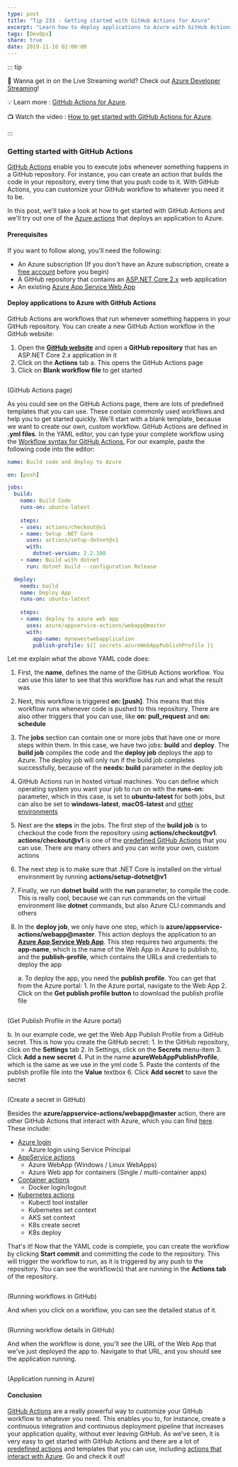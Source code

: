 ```yaml
---
type: post
title: "Tip 233 - Getting started with GitHub Actions for Azure"
excerpt: "Learn how to deploy applications to Azure with GitHub Actions"
tags: [DevOps]
share: true
date: 2019-11-10 02:00:00
---
```


::: tip 

:unicorn: Wanna get in on the Live Streaming world? Check out [Azure Developer Streaming](https://twitch.tv/mbcrump?WT.mc_id=azure-azuredevtips-azureappsdev)!

:bulb: Learn more : [GitHub Actions for Azure](https://github.com/Azure/actions?WT.mc_id=code-azuredevtips-azureappsdev). 

:tv: Watch the video : [How to get started with GitHub Actions for Azure](https://www.youtube.com/watch?v=zcYqejz6Iig&list=PLLasX02E8BPCNCK8Thcxu-Y-XcBUbhFWC&index=3&t=0s?WT.mc_id=youtube-azuredevtips-azureappsdev).

:::

### Getting started with GitHub Actions

[GitHub Actions](https://github.com/features/actions?WT.mc_id=code-azuredevtips-azureappsdev) enable you to execute jobs whenever something happens in a GitHub repository. For instance, you can create an action that builds the code in your repository, every time that you push code to it. With GitHub Actions, you can customize your GitHub workflow to whatever you need it to be. 

In this post, we'll take a look at how to get started with GitHub Actions and we'll try out one of the [Azure actions](https://github.com/Azure/actions?WT.mc_id=code-azuredevtips-azureappsdev) that deploys an application to Azure. 

#### Prerequisites

If you want to follow along, you'll need the following:
* An Azure subscription (If you don't have an Azure subscription, create a [free account](https://azure.microsoft.com/free/?WT.mc_id=azure-azuredevtips-azureappsdev) before you begin)
* A GitHub repository that contains an [ASP.NET Core 2.x](https://docs.microsoft.com/aspnet/core/?view=aspnetcore-2.2?WT.mc_id=docs-azuredevtips-azureappsdev) web application
* An existing [Azure App Service Web App](https://azure.microsoft.com/services/app-service/web/?WT.mc_id=azure-azuredevtips-azureappsdev)

#### Deploy applications to Azure with GitHub Actions

GitHub Actions are workflows that run whenever something happens in your GitHub repository. You can create a new GitHub Action workflow in the GitHub website:
1. Open the [**GitHub website**](https://github.com/?WT.mc_id=code-azuredevtips-azureappsdev) and open a **GitHub repository** that has an ASP.NET Core 2.x application in it
2. Click on the **Actions** tab
   a. This opens the GitHub Actions page
3. Click on **Blank workflow file** to get started

<img :src="$withBase('/files/33createaction.png')">

(GitHub Actions page)

As you could see on the GitHub Actions page, there are lots of predefined templates that you can use. These contain commonly used workflows and help you to get started quickly. We'll start with a blank template, because we want to create our own, custom workflow.
GitHub Actions are defined in **.yml files**. In the YAML editor, you can type your complete workflow using the [Workflow syntax for GitHub Actions.](https://help.github.com/articles/workflow-syntax-for-github-actions?WT.mc_id=code-azuredevtips-azureappsdev)
For our example, paste the following code into the editor:

```yaml
name: Build code and deploy to Azure

on: [push]

jobs:
  build:
    name: Build Code
    runs-on: ubuntu-latest
    
    steps:
    - uses: actions/checkout@v1
    - name: Setup .NET Core
      uses: actions/setup-dotnet@v1
      with:
        dotnet-version: 2.2.108
    - name: Build with dotnet
      run: dotnet build --configuration Release

  deploy:
    needs: build
    name: Deploy App
    runs-on: ubuntu-latest
    
    steps:
    - name: deploy to azure web app
      uses: azure/appservice-actions/webapp@master
      with: 
        app-name: mynewestwebapplication
        publish-profile: ${{ secrets.azureWebAppPublishProfile }}    
```

Let me explain what the above YAML code does:

1. First, the **name**, defines the name of the GitHub Actions workflow. You can use this later to see that this workflow has run and what the result was
2. Next, this workflow is triggered **on: [push]**. This means that this workflow runs whenever code is pushed to this repository. There are also other triggers that you can use, like **on: pull_request** and **on: schedule**
3. The **jobs** section can contain one or more jobs that have one or more steps within them. In this case, we have two jobs: **build** and **deploy**. The **build job** compiles the code and the **deploy job** deploys the app to Azure. The deploy job will only run if the build job completes successfully, because of the **needs: build** parameter in the deploy job
4. GitHub Actions run in hosted virtual machines. You can define which operating system you want your job to run on with the **runs-on:** parameter, which in this case, is set to **ubuntu-latest** for both jobs, but can also be set to **windows-latest**, **macOS-latest** and [other environments](https://help.github.com/en/articles/virtual-environments-for-github-actions?WT.mc_id=code-azuredevtips-azureappsdev) 
5. Next are the **steps** in the jobs. The first step of the **build job** is to checkout the code from the repository using **actions/checkout@v1**. **actions/checkout@v1** is one of the [predefined GitHub Actions](https://github.com/actions?WT.mc_id=code-azuredevtips-azureappsdev) that you can use. There are many others and you can write your own, custom actions
6. The next step is to make sure that .NET Core is installed on the virtual environment by running **actions/setup-dotnet@v1**
7. Finally, we run **dotnet build** with the **run** parameter, to compile the code. This is really cool, because we can run commands on the virtual environment like **dotnet** commands, but also Azure CLI commands and others
8. In the **deploy job**, we only have one step, which is **azure/appservice-actions/webapp@master**. This action deploys the application to an [**Azure App Service Web App**](https://azure.microsoft.com/services/app-service/web/?WT.mc_id=azure-azuredevtips-azureappsdev?WT.mc_id=code-azuredevtips-azureappsdev). This step requires two arguments: the **app-name**, which is the name of the Web App in Azure to publish to, and the **publish-profile**, which contains the URLs and credentials to deploy the app

   a. To deploy the app, you need the **publish profile**. You can get that from the Azure portal:
        1. In the Azure portal, navigate to the Web App
        2. Click on the **Get publish profile button** to download the publish profile file

<img :src="$withBase('/files/33publishprofile.png')">

(Get Publish Profile in the Azure portal)

  b. In our example code, we get the Web App Publish Profile from a GitHub secret. This is how you create the GitHub secret:
      1. In the GitHub repository, click on the **Settings** tab
      2. In Settings, click on the **Secrets** menu-item
      3. Click **Add a new secret**
      4. Put in the name **azureWebAppPublishProfile**, which is the same as we use in the yml code
      5. Paste the contents of the publish profile file into the **Value** textbox 
      6. Click **Add secret** to save the secret

<img :src="$withBase('/files/33addsecret.png')">

(Create a secret in GitHub)

Besides the **azure/appservice-actions/webapp@master** action, there are other GitHub Actions that interact with Azure, which you can find [here](https://github.com/Azure/actions?WT.mc_id=code-azuredevtips-azureappsdev). These include:

- [Azure login](https://github.com/Azure/actions?WT.mc_id=code-azuredevtips-azureappsdev)
  - Azure login using Service Principal
- [AppService actions](https://github.com/Azure/appservice-actions?WT.mc_id=code-azuredevtips-azureappsdev)
  - Azure WebApp (Windows / Linux WebApps)
  - Azure Web app for containers (Single / multi-container apps)
- [Container actions](https://github.com/Azure/container-actions?WT.mc_id=code-azuredevtips-azureappsdev)
  - Docker login/logout
- [Kubernetes actions](https://github.com/Azure/k8s-actions?WT.mc_id=code-azuredevtips-azureappsdev)
  - Kubectl tool installer
  - Kubernetes set context
  - AKS set context
  - K8s create secret
  - K8s deploy

That's it! Now that the YAML code is complete, you can create the workflow by clicking **Start commit** and committing the code to the repository. This will trigger the workflow to run, as it is triggered by any push to the repository.
You can see the workflow(s) that are running in the **Actions tab** of the repository.

<img :src="$withBase('/files/33actionrunning.png')">

(Running workflows in GitHub)

And when you click on a workflow, you can see the detailed status of it. 

<img :src="$withBase('/files/33actiondone.png')">

(Running workflow details in GitHub)

And when the workflow is done, you'll see the URL of the Web App that we've just deployed the app to. Navigate to that URL, and you should see the application running.

<img :src="$withBase('/files/33webappinaction.png')">

(Application running in Azure)

#### Conclusion

[GitHub Actions](https://github.com/features/actions?WT.mc_id=code-azuredevtips-azureappsdev) are a really powerful way to customize your GitHub workflow to whatever you need. This enables you to, for instance, create a continuous integration and continuous deployment pipeline that increases your application quality, without ever leaving GitHub. As we've seen, it is very easy to get started with GitHub Actions and there are a lot of [predefined actions](https://github.com/actions?WT.mc_id=code-azuredevtips-azureappsdev) and templates that you can use, including [actions that interact with Azure](https://github.com/Azure/actions?WT.mc_id=code-azuredevtips-azureappsdev). Go and check it out! 